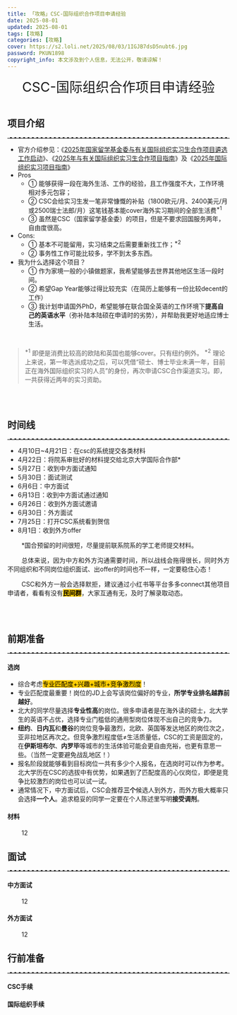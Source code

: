 ```yaml
---
title: 「攻略」CSC-国际组织合作项目申请经验
date: 2025-08-01
updated: 2025-08-01
tags: [攻略]
categories: [攻略]
cover: https://s2.loli.net/2025/08/03/1IGJB7dsD5nubt6.jpg
password: PKUN1898
copyright_info: 本文涉及到个人信息，无法公开，敬请谅解！
---
```

<html>
    <head>
        <style>
            @import url('https://fonts.googleapis.com/css2?family=Kalam:wght@300;400;700&display=swap');
            p {
                text-align:justify;
                text-indent:32px;
            }
            blockquote p {
                text-indent: 0;
                text-align: left; /* 或者改成 inherit，看你需求 */
            }
            p a {
                text-decoration: none;
                text-decoration-line: none;
                text-decoration-color: none;
                text-decoration-style: none;
            }
            p b {
                font-color: Black;
            }
            center {
                font-size: 30PX;
                font-style: bold;
            }
            hr {
                border: none; /* 移除默认的边框样式 */
                border-top: 2.5px dashed #E3E3E3; /* 设置上边框为1像素的虚线，颜色为黑色 */
            }
            @media screen and (max-width: 800px) {
            image {
                height:300px;
            }
        </style>
    </head>
<body>

<center> CSC-国际组织合作项目申请经验 </center>


<br>

## 项目介绍
<hr>

- 官方介绍参见：《[2025年国家留学基金委与有关国际组织实习生合作项目遴选工作启动](https://www.csc.edu.cn/chuguo/s/3712)》、《[2025年与有关国际组织实习生合作项目指南](https://www.csc.edu.cn/article/3713)》及《[2025年国际组织实习项目指南](https://www.csc.edu.cn/article/3412)》
- Pros
    - ① 能够获得一段在海外生活、工作的经验，且工作强度不大，工作环境相对多元包容；
	- ② CSC会给实习生发一笔非常慷慨的补贴（1800欧元/月、2400美元/月或2500瑞士法郎/月）这笔钱基本能cover海外实习期间的全部生活费<sup>*1</sup>
	- ③ 虽然是CSC（国家留学基金委）的项目，但是不要求回国服务两年，自由度很高。
- Cons:
	- ① 基本不可能留用，实习结束之后需要重新找工作；<sup>*2</sup>
    - ② 事务性工作可能比较多，学不到太多东西。
- 我为什么选择这个项目？
    - ① 作为家境一般的小镇做题家，我希望能够去世界其他地区生活一段时间。
    - ② 希望Gap Year能够过得比较充实（在简历上能够有一份比较decent的工作）
    - ③ 我计划申请国外PhD，希望能够在联合国全英语的工作环境下**提高自己的英语水平**（弥补陆本陆硕在申请时的劣势），并帮助我更好地适应博士生活。

<br>

><sup>*1</sup> 即便是消费比较高的欧陆和英国也能够cover。只有纽约例外。
><sup>*2</sup> 理论上来说，第一年选派成功之后，可以凭借“硕士、博士毕业未满一年，目前正在海外国际组织实习的人员”的身份，再次申请CSC合作渠道实习。即，一共获得近两年的实习资助。

<br><br>

## 时间线
<hr>

- 4月10日~4月21日：在csc的系统提交各类材料
- 4月22日：将院系审批好的材料提交给北京大学国际合作部*
- 5月27日：收到中方面试通知
- 5月30日：面试测试
- 6月6日：中方面试
- 6月13日：收到中方面试通过通知
- 6月26日：收到外方面试邀请
- 6月30日：外方面试
- 7月25日：打开CSC系统看到贺信
- 8月1日：收到外方offer

*国合预留的时间很短，尽量提前联系院系的学工老师提交材料。

总体来说，因为中方和外方沟通需要时间，所以战线会拖得很长，同时外方不同组织和不同岗位组织面试、出offer的时间也不一样，一定要稳住心态！

CSC和外方一般会选择默拒，建议通过小红书等平台多多connect其他项目申请者，看看有没有<mark style="background: #FFCC00;">**民间群**</mark>，大家互通有无，及时了解录取动态。

<br><br>

## 前期准备
<hr>

#### 选岗
- 综合考虑<mark style="background: #FFCC00;">专业匹配度+兴趣+城市+竞争激烈度</mark>！
- 专业匹配度最重要！岗位的JD上会写该岗位偏好的专业，**所学专业排名越靠前越好**。
- 北大的同学尽量选择**专业性高**的岗位。很多申请者是在海外读的硕士，北大学生的英语不占优，选择专业门槛低的通用型岗位体现不出自己的竞争力。
- **纽约**、**日内瓦**和**曼谷**的岗位竞争最激烈，北欧、英国等发达地区的岗位次之，亚非拉地区再次之。但竞争激烈程度低≠生活质量低，CSC的工资是固定的，在**伊斯坦布尔**、**内罗毕**等城市的生活体验可能会更自由充裕，也更有意思一些。（当然一定要避免战乱地区！）
- 报名阶段就能够看到目标岗位一共有多少个人报名，在选岗时可以作为参考。北大学历在CSC的选拔中有优势，如果遇到了匹配度高的心仪岗位，即便是竞争比较激烈的岗位也可以试一试。
- 通常情况下，中方面试后，CSC会推荐**三个**候选人到外方，而外方极大概率只会选择**一个人**。追求稳妥的同学一定要在个人陈述里写明**接受调剂**。

#### 材料
12

## 面试
<hr>

#### 中方面试
12
#### 外方面试
12

## 行前准备
<hr>

#### CSC手续
#### 国际组织手续